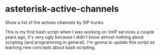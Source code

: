 # asteterisk-active-channels
Show a list of the actives channels by SIP trunks

This is my first bash script when I was working on VoIP services a couple years ago, it's very ugly because I didn't know almost nothing about scripting (and programming in general). I'm gonna to update this script as learning new concepts about bash scripting.
